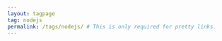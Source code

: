 ```yaml
---
layout: tagpage
tag: nodejs
permalink: /tags/nodejs/ # This is only required for pretty links.
---
```


